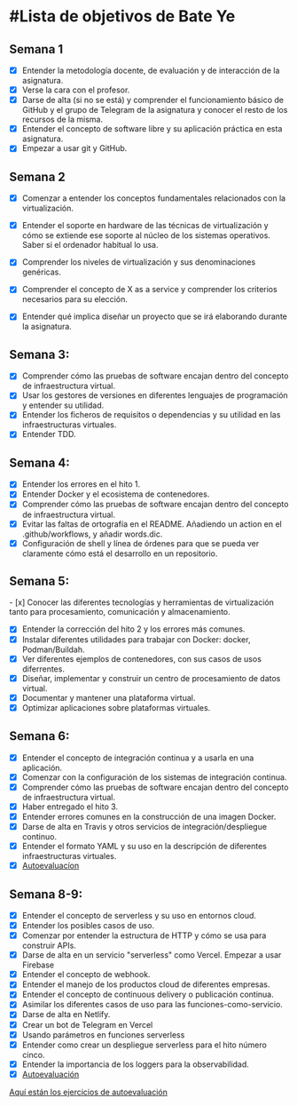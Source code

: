 #Lista de objetivos de Bate Ye
============================

## Semana 1
- [x] Entender la metodología docente, de evaluación y de interacción de la asignatura.
- [x] Verse la cara con el profesor.
- [x] Darse de alta (si no se está) y comprender el funcionamiento básico de GitHub y el grupo de Telegram de la asignatura y conocer el resto de los recursos de la misma.
- [x] Entender el concepto de software libre y su aplicación práctica en esta asignatura.
- [x] Empezar a usar git y GitHub.

## Semana 2
- [x] Comenzar a entender los conceptos fundamentales relacionados con la virtualización.
- [x] Entender el soporte en hardware de las técnicas de virtualización y cómo se extiende ese soporte al núcleo de los sistemas operativos. Saber si el ordenador habitual lo usa.
- [x] Comprender los niveles de virtualización y sus denominaciones genéricas.
- [x] Comprender el concepto de X as a service y comprender los criterios necesarios para su elección.
- [x] Entender qué implica diseñar un proyecto que se irá elaborando durante la asignatura.


## Semana 3:
- [x] Comprender cómo las pruebas de software encajan dentro del concepto de infraestructura virtual.
- [x] Usar los gestores de versiones en diferentes lenguajes de programación y entender su utilidad.
- [x] Entender los ficheros de requisitos o dependencias y su utilidad en las infraestructuras virtuales.
- [x] Entender TDD.

## Semana 4:
- [x] Entender los errores en el hito 1.
- [x] Entender Docker y el ecosistema de contenedores.
- [x] Comprender cómo las pruebas de software encajan dentro del concepto de infraestructura virtual.
- [x] Evitar las faltas de ortografía en el README. Añadiendo un action en el .github/workflows, y añadir words.dic.
- [x] Configuración de shell y línea de órdenes para que se pueda ver claramente cómo está el desarrollo en un repositorio.

## Semana 5:
- [x] Conocer las diferentes tecnologías y herramientas de virtualización tanto para procesamiento, comunicación y almacenamiento.
- [x] Entender la corrección del hito 2 y los errores más comunes.
- [x] Instalar diferentes utilidades para trabajar con Docker: docker, Podman/Buildah.
- [x] Ver diferentes ejemplos de contenedores, con sus casos de usos diferrentes.
- [x] Diseñar, implementar y construir un centro de procesamiento de datos virtual.
- [x] Documentar y mantener una plataforma virtual.
- [x] Optimizar aplicaciones sobre plataformas virtuales.

## Semana 6:
- [x] Entender el concepto de integración continua y a usarla en una aplicación.
- [x] Comenzar con la configuración de los sistemas de integración continua.
- [x] Comprender cómo las pruebas de software encajan dentro del concepto de infraestructura virtual.
- [x] Haber entregado el hito 3.
- [x] Entender errores comunes en la construcción de una imagen Docker.
- [x] Darse de alta en Travis y otros servicios de integración/despliegue continuo.
- [x] Entender el formato YAML y su uso en la descripción de diferentes infraestructuras virtuales.
- [x] [Autoevaluacíon](https://github.com/WolfYe98/Ejercicios_IV/tree/master/Tema%204)

## Semana 8-9:
- [x] Entender el concepto de serverless y su uso en entornos cloud.
- [x] Entender los posibles casos de uso.
- [x] Comenzar por entender la estructura de HTTP y cómo se usa para construir APIs.
- [x] Darse de alta en un servicio "serverless" como Vercel. Empezar a usar Firebase
- [x] Entender el concepto de webhook.
- [x] Entender el manejo de los productos cloud de diferentes empresas.
- [x] Entender el concepto de continuous delivery o publicación continua.
- [x] Asimilar los diferentes casos de uso para las funciones-como-servicio.
- [x] Darse de alta en Netlify.
- [x] Crear un bot de Telegram en Vercel
- [x] Usando parámetros en funciones serverless
- [x] Entender como crear un despliegue serverless para el hito número cinco.
- [x] Entender la importancia de los loggers para la observabilidad.
- [x] [Autoevaluación](https://github.com/WolfYe98/Ejercicios_IV/tree/master/Serverless)

[Aquí están los ejercicios de autoevaluación](https://github.com/WolfYe98/Ejercicios_IV)

